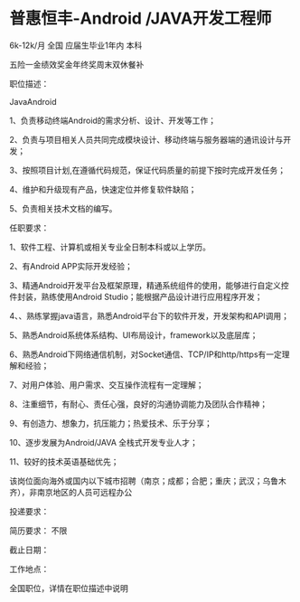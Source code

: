 # 普惠恒丰-Android /JAVA开发工程师

6k-12k/月 全国 应届生毕业1年内 本科

五险一金绩效奖金年终奖周末双休餐补

职位描述：

JavaAndroid

1、负责移动终端Android的需求分析、设计、开发等工作；

2、负责与项目相关人员共同完成模块设计、移动终端与服务器端的通讯设计与开发；

3、按照项目计划,在遵循代码规范，保证代码质量的前提下按时完成开发任务；

4、维护和升级现有产品，快速定位并修复软件缺陷；

5、负责相关技术文档的编写。



任职要求：

1、软件工程、计算机或相关专业全日制本科或以上学历。

2、有Android APP实际开发经验；

3、精通Android开发平台及框架原理，精通系统组件的使用，能够进行自定义控件封装，熟练使用Android Studio；能根据产品设计进行应用程序开发；

4、、熟练掌握java语言，熟悉Android平台下的软件开发，开发架构和API调用；

5、熟悉Android系统体系结构、UI布局设计，framework以及底层库；

6、熟悉Android下网络通信机制，对Socket通信、TCP/IP和http/https有一定理解和经验；

7、对用户体验、用户需求、交互操作流程有一定理解；

8、注重细节，有耐心、责任心强，良好的沟通协调能力及团队合作精神；

9、有创造力、想象力，抗压能力；热爱技术、乐于分享；

10、逐步发展为Android/JAVA 全栈式开发专业人才；

11、较好的技术英语基础优先；

该岗位面向海外或国内以下城市招聘（南京；成都；合肥；重庆；武汉；乌鲁木齐），非南京地区的人员可远程办公

投递要求：

简历要求： 不限

截止日期：

工作地点：

全国职位，详情在职位描述中说明